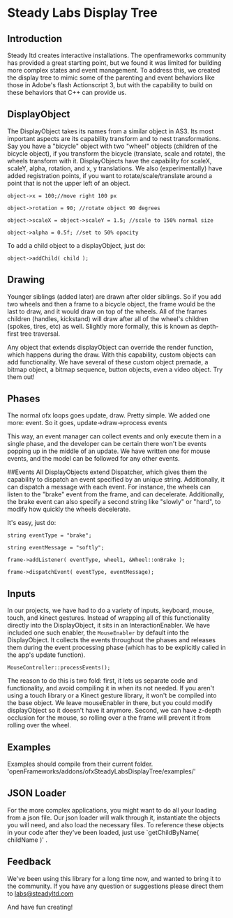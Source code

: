 # Steady Labs Display Tree

## Introduction
Steady ltd creates interactive installations. The openframeworks community has provided a great starting point, but we found it was limited for building more complex states and event management. To address this, we created the display tree to mimic some of the parenting and event behaviors like those in Adobe's flash Actionscript 3, but with the capability to build on these behaviors that C++ can provide us.

## DisplayObject
The DisplayObject takes its names from a similar object in AS3. Its most important aspects are its capability transform and to nest transformations. Say you have a "bicycle" object with two "wheel" objects (children of the bicycle object), if you transform the bicycle (translate, scale and rotate), the wheels transform with it. DisplayObjects have the capability for scaleX, scaleY, alpha, rotation, and x, y translations. We also (experimentally) have added registration points, if you want to rotate/scale/translate around a point that is not the upper left of an object.

`object->x = 100;//move right 100 px`

`object->rotation = 90; //rotate object 90 degrees`

`object->scaleX = object->scaleY = 1.5; //scale to 150% normal size`

`object->alpha = 0.5f; //set to 50% opacity`

To add a child object to a displayObject, just do:

 `object->addChild( child );`

## Drawing
Younger siblings (added later) are drawn after older siblings. So if you add two wheels and then a frame to a bicycle object, the frame would be the last to draw, and it would draw on top of the wheels. All of the frames children (handles, kickstand) will draw after all of the wheel's children (spokes, tires, etc) as well. Slightly more formally, this is known as depth-first tree traversal.

Any object that extends displayObject can override the render function, which happens during the draw. With this capability, custom objects can add functionality. We have several of these custom object premade, a bitmap object, a bitmap sequence, button objects, even a video object. Try them out!

## Phases
The normal ofx loops goes update, draw. Pretty simple. We added one more: event. So it goes, update->draw->process events

This way, an event manager can collect events and only execute them in a single phase, and the developer can be certain there won't be events popping up in the middle of an update. We have written one for mouse events, and the model can be followed for any other events.

##Events
All DisplayObjects extend Dispatcher, which gives them the capability to dispatch an event specified by an unique string. Additionally, it can dispatch a message with each event. For instance, the wheels can listen to the "brake" event from the frame, and can decelerate. Additionally, the brake event can also specify a second string like "slowly" or "hard", to modify how quickly the wheels decelerate.

It's easy, just do:


`string eventType = "brake";`

`string eventMessage = "softly";`

`frame->addListener( eventType, wheel1, &Wheel::onBrake );`

`frame->dispatchEvent( eventType, eventMessage);`


## Inputs
In our projects, we have had to do a variety of inputs, keyboard, mouse, touch, and kinect gestures. Instead of wrapping all of this functionality directly into the DisplayObject, it sits in an InteractionEnabler. We have included one such enabler, the `MouseEnabler` by default into the DisplayObject. It collects the events throughout the phases and releases them during the event processing phase (which has to be explicitly called in the app's update function). 

`MouseController::processEvents();`

The reason to do this is two fold: first, it lets us separate code and functionality, and avoid compiling it in when its not needed. If you aren't using a touch library or a Kinect gesture library, it won't be compiled into the base object. We leave mouseEnabler in there, but you could modify displayObject so it doesn't have it anymore. Second, we can have z-depth occlusion for the mouse, so rolling over a the frame will prevent it from rolling over the wheel.

## Examples
Examples should compile from their current folder. 'openFrameworks/addons/ofxSteadyLabsDisplayTree/examples/'

## JSON Loader
For the more complex applications, you might want to do all your loading from a json file. Our json loader will walk through it, instantiate the objects you will need, and also load the necessary files. To reference these objects in your code after they've been loaded, just use `getChildByName( childName )' .

## Feedback
We've been using this library for a long time now, and wanted to bring it to the community. If you have any question or suggestions please direct them to labs@steadyltd.com

And have fun creating!
